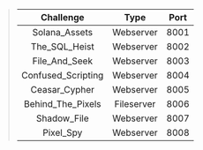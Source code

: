 > | Challenge | Type | Port |
> |:--------: | :--------: | :------: |
> | Solana_Assets | Webserver | 8001 |
> | The_SQL_Heist | Webserver | 8002 |
> | File_And_Seek | Webserver | 8003 |
> | Confused_Scripting | Webserver | 8004 |
> | Ceasar_Cypher | Webserver | 8005 |
> | Behind_The_Pixels | Fileserver | 8006 |
> | Shadow_File | Webserver | 8007 |
> | Pixel_Spy | Webserver | 8008 |

